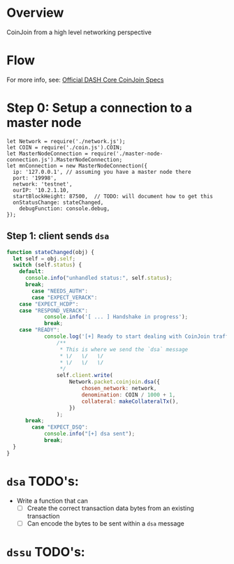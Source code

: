# Overview
CoinJoin from a high level networking perspective

# Flow
For more info, see: [Official DASH Core CoinJoin Specs](https://dashcore.readme.io/docs/core-guide-dash-features-privatesend)

# Step 0: Setup a connection to a master node
```
let Network = require('./network.js');
let COIN = require('./coin.js').COIN;
let MasterNodeConnection = require('./master-node-connection.js').MasterNodeConnection;
let mnConnection = new MasterNodeConnection({
  ip: '127.0.0.1', // assuming you have a master node there
  port: '19998',
  network: 'testnet',
  ourIP: '10.2.1.10,
  startBlockHeight: 87500,	// TODO: will document how to get this
  onStatusChange: stateChanged,
	debugFunction: console.debug,
});
```

## Step 1: client sends `dsa`
```js
function stateChanged(obj) {
  let self = obj.self;
  switch (self.status) {
    default:
      console.info("unhandled status:", self.status);
      break;
		case "NEEDS_AUTH":
		case "EXPECT_VERACK":
    case "EXPECT_HCDP":
    case "RESPOND_VERACK":
			console.info('[ ... ] Handshake in progress');
			break;
    case "READY":
			console.log('[+] Ready to start dealing with CoinJoin traffic...');
				/**
				 * This is where we send the `dsa` message
				 * \/   \/   \/
				 * \/   \/   \/
				 */
				self.client.write(
					Network.packet.coinjoin.dsa({
						chosen_network: network,
						denomination: COIN / 1000 + 1,
						collateral: makeCollateralTx(),
					})
				);
      break;
		case "EXPECT_DSQ":
			console.info("[+] dsa sent");
			break;
  }
}
```
# `dsa` TODO's:
-  Write a function that can
	- [ ] Create the correct transaction data bytes from an existing transaction
	- [ ] Can encode the bytes to be sent within a `dsa` message

# `dssu` TODO's:
